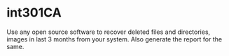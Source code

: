 # int301CA
Use any open source software to recover deleted files and directories, images in last 3 months from your system. Also generate the report for the same.
